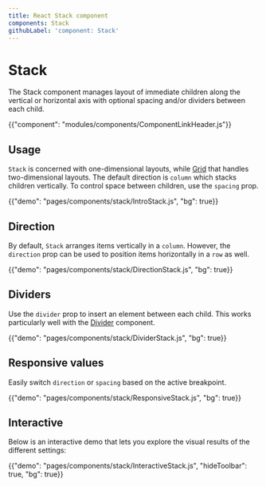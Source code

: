 ```yaml
---
title: React Stack component
components: Stack
githubLabel: 'component: Stack'
---
```


# Stack

<p class="description">The Stack component manages layout of immediate children along the vertical or horizontal axis with optional spacing and/or dividers between each child.</p>

{{"component": "modules/components/ComponentLinkHeader.js"}}

## Usage

`Stack` is concerned with one-dimensional layouts, while [Grid](/components/grid/) that handles two-dimensional layouts. The default direction is `column` which stacks children vertically. To control space between children, use the `spacing` prop.

{{"demo": "pages/components/stack/IntroStack.js", "bg": true}}

## Direction

By default, `Stack` arranges items vertically in a `column`. However, the `direction` prop can be used to position items horizontally in a `row` as well.

{{"demo": "pages/components/stack/DirectionStack.js", "bg": true}}

## Dividers

Use the `divider` prop to insert an element between each child. This works particularly well with the [Divider](/components/divider/) component.

{{"demo": "pages/components/stack/DividerStack.js", "bg": true}}

## Responsive values

Easily switch `direction` or `spacing` based on the active breakpoint.

{{"demo": "pages/components/stack/ResponsiveStack.js", "bg": true}}

## Interactive

Below is an interactive demo that lets you explore the visual results of the different settings:

{{"demo": "pages/components/stack/InteractiveStack.js", "hideToolbar": true, "bg": true}}
